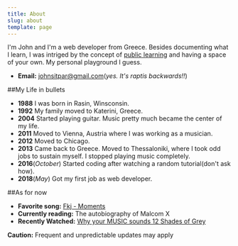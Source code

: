 ```yaml
---
title: About
slug: about
template: page
---
```


I'm John and I'm a web developer from Greece. Besides documenting what I learn, I was intriged
by the concept of [public learning](https://www.swyx.io/writing/learn-in-public/) and having a space of your own. My personal playground I guess.

- **Email:** <a href="#0">johnsitpar@gmail.com</a>(_yes. It's raptis backwards!!_)

##My Life in bullets

- **1988** I was born in Rasin, Winsconsin.
- **1992** My family moved to Katerini, Greece.
- **2004** Started playing guitar. Music pretty much became the center of my life.
- **2011** Moved to Vienna, Austria where I was working as a musician.
- **2012** Moved to Chicago.
- **2013** Came back to Greece. Moved to Thessaloniki, where I took odd jobs to sustain myself. I stopped playing music completely.
- **2016**(_October_) Started coding after watching a random tutorial(don't ask how).
- **2018**(_May_) Got my first job as web developer.

##As for now

- **Favorite song:** <a class="favourite-links" href="https://www.youtube.com/watch?v=O8cgxZsAkvw" target="_blank">Fkj - Moments</a>
- **Currently reading:** The autobiography of Malcom X
- **Recently Watched:** <a class="favourite-links" href="https://www.youtube.com/watch?v=F9Zv6MGdh7Y" target="_blank">Why your MUSIC sounds 12 Shades of Grey
  </a>

<span class="caution-msg"> **Caution:** Frequent and unpredictable updates may apply </span>
